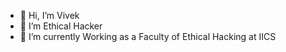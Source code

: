 - 👋 Hi, I’m Vivek 
- 👀 I’m Ethical Hacker 
- 🌱 I’m currently Working as a Faculty of Ethical Hacking at IICS


<!---
Vivek-78387/Vivek-78387 is a ✨ special ✨ repository because its `README.md` (this file) appears on your GitHub profile.
You can click the Preview link to take a look at your changes.
--->
